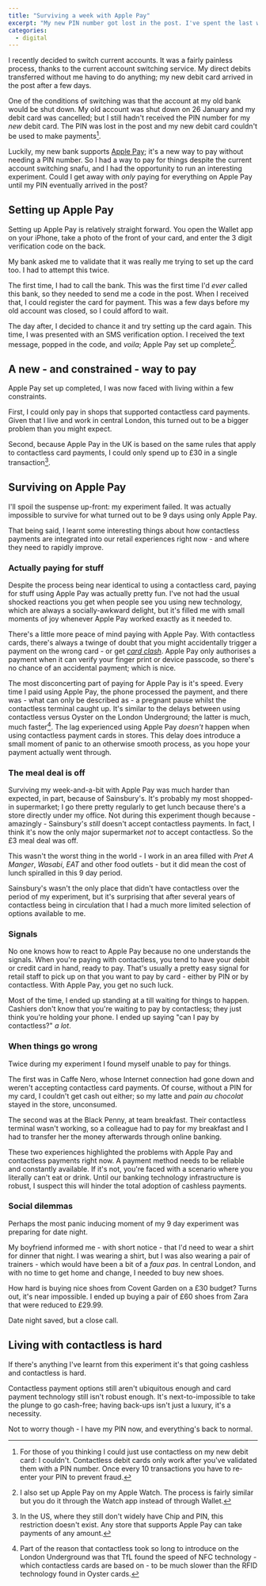 ```yaml
---
title: "Surviving a week with Apple Pay"
excerpt: "My new PIN number got lost in the post. I've spent the last week with nothing but Apple Pay."
categories:
  - digital
---
```


I recently decided to switch current accounts. It was a fairly painless process, thanks to the current account switching service. My direct debits transferred without me having to do anything; my new debit card arrived in the post after a few days.

One of the conditions of switching was that the account at my old bank would be shut down. My old account was shut down on 26 January and my debit card was cancelled; but I still hadn't received the PIN number for my *new* debit card. The PIN was lost  in the post and my new debit card couldn't be used to make payments[^1].

[^1]: For those of you thinking I could just use contactless on my new debit card: I couldn't. Contactless debit cards only work after you've validated them with a PIN number. Once every 10 transactions you have to re-enter your PIN to prevent fraud.

Luckily, my new bank supports [Apple Pay](http://www.apple.com/uk/apple-pay/); it's a new way to pay without needing a PIN number. So I had a way to pay for things despite the current account switching snafu, and I had the opportunity to run an interesting experiment. Could I get away with *only* paying for everything on Apple Pay until my PIN eventually arrived in the post?

## Setting up Apple Pay

Setting up Apple Pay is relatively straight forward. You open the Wallet app on your iPhone, take a photo of the front of your card, and enter the 3 digit verification code on the back.

My bank asked me to validate that it was really me trying to set up the card too. I had to attempt this twice. 

The first time, I had to call the bank. This was the first time I'd *ever* called this bank, so they needed to send me a code in the post. When I received that, I could register the card for payment. This was a few days before my old account was closed, so I could afford to wait.

The day after, I decided to chance it and try setting up the card again. This time, I was presented with an SMS verification option. I received the text message, popped in the code, and *voila*; Apple Pay set up complete[^2].

[^2]: I also set up Apple Pay on my Apple Watch. The process is fairly similar but you do it through the Watch app instead of through Wallet.

## A new - and constrained - way to pay

Apple Pay set up completed, I was now faced with living within a few constraints. 

First, I could only pay in shops that supported contactless card payments. Given that I live and work in central London, this turned out to be a bigger problem than you might expect.

Second, because Apple Pay in the UK is based on the same rules that apply to contactless card payments, I could only spend up to £30 in a single transaction[^3].

[^3]: In the US, where they still don't widely have Chip and PIN, this restriction doesn't exist. Any store that supports Apple Pay can take payments of any amount.

## Surviving on Apple Pay

I'll spoil the suspense up-front: my experiment failed. It was actually impossible to survive for what turned out to be 9 days using only Apple Pay. 

That being said, I learnt some interesting things about how contactless payments are integrated into our retail experiences right now - and where they need to rapidly improve.

### Actually paying for stuff

Despite the process being near identical to using a contactless card, paying for stuff using Apple Pay was actually pretty fun. I've not had the usual shocked reactions you get when people see you using new technology, which are always a socially-awkward delight, but it's filled me with small moments of joy whenever Apple Pay worked exactly as it needed to. 

There's a little more peace of mind paying with Apple Pay. With contactless cards, there's always a twinge of doubt that you might accidentally trigger a payment on the wrong card - or get [*card clash*](http://jrpeart.com/2014/08/24/card-clash-is-a-catastrophuck/). Apple Pay only authorises a payment when it can verify your finger print or device passcode, so there's no chance of an accidental payment; which is nice.

The most disconcerting part of paying for Apple Pay is it's speed. Every time I paid using Apple Pay, the phone processed the payment, and there was - what can only be described as - a pregnant pause whilst the contactless terminal caught up. It's similar to the delays between using contactless versus Oyster on the London Underground; the latter is much, much faster[^4]. The lag experienced using Apple Pay *doesn't* happen when using contactless payment cards in stores. This delay does introduce a small moment of panic to an otherwise smooth process, as you hope your payment actually went through.

[^4]: Part of the reason that contactless took so long to introduce on the London Underground was that TfL found the speed of NFC technology - which contactless cards are based on - to be much slower than the RFID technology found in Oyster cards.

### The meal deal is off

Surviving my week-and-a-bit with Apple Pay was much harder than expected, in part, because of Sainsbury's. It's probably my most shopped-in supermarket; I go there pretty regularly to get lunch because there's a store directly under my office. Not during this experiment though because - amazingly - Sainsbury's *still* doesn't accept contactless payments. In fact, I think it's now the only major supermarket *not* to accept contactless. So the £3 meal deal was off.

This wasn't the worst thing in the world - I work in an area filled with *Pret A Manger*, *Wasabi*, *EAT* and other food outlets - but it did mean the cost of lunch spiralled in this 9 day period.

Sainsbury's wasn't the only place that didn't have contactless over the period of my experiment, but it's surprising that after several years of contactless being in circulation that I had a much more limited selection of options available to me.

### Signals

No one knows how to react to Apple Pay because no one understands the signals. When you're paying with contactless, you tend to have your debit or credit card in hand, ready to pay. That's usually a pretty easy signal for retail staff to pick up on that you want to pay by card - either by PIN or by contactless. With Apple Pay, you get no such luck.

Most of the time, I ended up standing at a till waiting for things to happen. Cashiers don't know that you're waiting to pay by contactless; they just think you're holding your phone. I ended up saying "can I pay by contactless?" *a lot*.

### When things go wrong

Twice during my experiment I found myself unable to pay for things. 

The first was in Caffe Nero, whose Internet connection had gone down and weren't accepting contactless card payments. Of course, without a PIN for my card, I couldn't get cash out either; so my latte and *pain au chocolat* stayed in the store, unconsumed.

The second was at the Black Penny, at team breakfast. Their contactless terminal wasn't working, so a colleague had to pay for my breakfast and I had to transfer her the money afterwards through online banking.

These two experiences highlighted the problems with Apple Pay and contactless payments right now. A payment method needs to be reliable and constantly available. If it's not, you're faced with a scenario where you literally can't eat or drink. Until our banking technology infrastructure is robust, I suspect this will hinder the total adoption of cashless payments.

### Social dilemmas

Perhaps the most panic inducing moment of my 9 day experiment was preparing for date night. 

My boyfriend informed me - with short notice - that I'd need to wear a shirt for dinner that night. I was wearing a shirt, but I was also wearing a pair of trainers - which would have been a bit of a *faux pas*. In central London, and with no time to get home and change, I needed to buy new shoes. 

How hard is buying nice shoes from Covent Garden on a £30 budget? Turns out, it's near impossible. I ended up buying a pair of £60 shoes from Zara that were reduced to £29.99. 

Date night saved, but a close call.

## Living with contactless is hard

If there's anything I've learnt from this experiment it's that going cashless and contactless is hard. 

Contactless payment options still aren't ubiquitous enough and card payment technology still isn't robust enough. It's next-to-impossible to take the plunge to go cash-free; having back-ups isn't just a luxury, it's a necessity.

Not to worry though - I have my PIN now, and everything's back to normal.